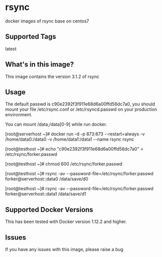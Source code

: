 # rsync
docker images of rsync base on centos7

## Supported Tags
latest


## What's in this image?
This image contains the version 3.1.2 of rsync


## Usage
The default passwd is c90e2392f3f911e68d6a00ffd56dc7a0, you should mount your file /etc/rsync.conf or /etc/rsyncd.passwd on your production environment.

You can mount /data,/data[0-9] while run docker.

  [root@serverhost ~]# docker run -d -p 873:873 --restart=always -v /home/data0:/data0 -v /home/data1:/data1 --name rsync rsync
  
  [root@testhost ~]# echo "c90e2392f3f911e68d6a00ffd56dc7a0" > /etc/rsync/forker.passwd
  
  [root@testhost ~]# chmod 600 /etc/rsync/forker.passwd
  
  [root@testhost ~]# rsync -av --password-file=/etc/rsync/forker.passwd forker@serverhost::data0 /data/save/d0
  
  [root@testhost ~]# rsync -av --password-file=/etc/rsync/forker.passwd forker@serverhost::data1 /data/save/d1


## Supported Docker Versions
This has been tested with Docker version 1.12.2 and higher.

## Issues
If you have any issues with this image, please raise a bug
